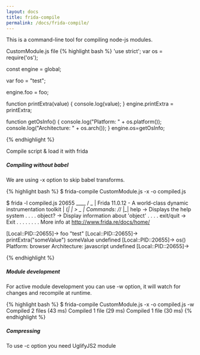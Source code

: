 ```yaml
---
layout: docs
title: frida-compile
permalink: /docs/frida-compile/
---
```


This is a command-line tool for compiling node-js modules.

CustomModule.js file
{% highlight bash %}
'use strict';
var os = require('os');

const engine = global;

var foo = "test";

engine.foo = foo;

function printExtra(value) {
  console.log(value);
}
engine.printExtra = printExtra;

function getOsInfo() {
  console.log("Platform: " + os.platform());
  console.log("Architecture: " + os.arch());
}
engine.os=getOsInfo;

{% endhighlight %}

Compile script & load it with frida
<div class="note info">
  <h5>Compiling without babel</h5>
  <p>We are using -x option to skip babel transforms.</p>
</div>
{% highlight bash %}
$ frida-compile CustomModule.js -x -o compiled.js

$ frida -l compiled.js 20655
     ____
    / _  |   Frida 11.0.12 - A world-class dynamic instrumentation toolkit
   | (_| |
    > _  |   Commands:
   /_/ |_|       help      -> Displays the help system
   . . . .       object?   -> Display information about 'object'
   . . . .       exit/quit -> Exit
   . . . .
   . . . .   More info at http://www.frida.re/docs/home/

[Local::PID::20655]-> foo
"test"
[Local::PID::20655]-> printExtra("someValue")
someValue
undefined
[Local::PID::20655]-> os()
Platform: browser
Architecture: javascript
undefined
[Local::PID::20655]->


{% endhighlight %}
<div class="note">
  <h5>Module development</h5>
<p>For active module development you can use -w option, it will watch for changes and recompile at runtime.</p>
</div>
{% highlight bash %}
$ frida-compile CustomModule.js -x -o compiled.js -w
Compiled 2 files (43 ms)
Compiled 1 file (29 ms)
Compiled 1 file (30 ms)
{% endhighlight %}

<div class="note warning">
  <h5>Compressing</h5>
  <p>To use -c option you need UglifyJS2 module</p>
</div>
